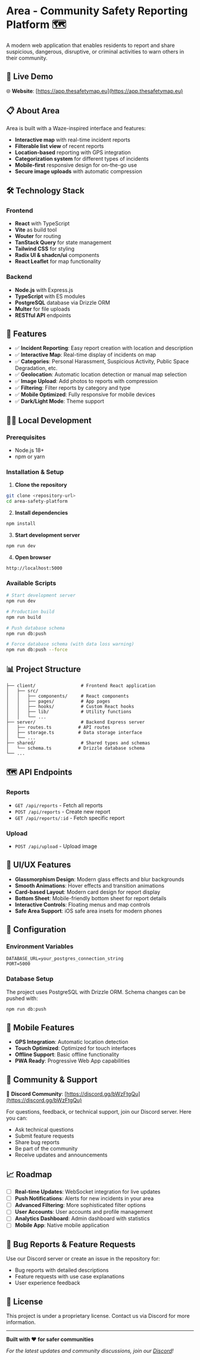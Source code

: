 # Area - Community Safety Reporting Platform 🗺️

A modern web application that enables residents to report and share suspicious, dangerous, disruptive, or criminal activities to warn others in their community.

## 🚀 Live Demo

🌐 **Website**: [https://app.thesafetymap.eu](https://app.thesafetymap.eu)

## 📋 About Area

Area is built with a Waze-inspired interface and features:

- **Interactive map** with real-time incident reports
- **Filterable list view** of recent reports
- **Location-based** reporting with GPS integration
- **Categorization system** for different types of incidents
- **Mobile-first** responsive design for on-the-go use
- **Secure image uploads** with automatic compression

## 🛠️ Technology Stack

### Frontend
- **React** with TypeScript
- **Vite** as build tool
- **Wouter** for routing
- **TanStack Query** for state management
- **Tailwind CSS** for styling
- **Radix UI & shadcn/ui** components
- **React Leaflet** for map functionality

### Backend
- **Node.js** with Express.js
- **TypeScript** with ES modules
- **PostgreSQL** database via Drizzle ORM
- **Multer** for file uploads
- **RESTful API** endpoints

## 🚦 Features

- ✅ **Incident Reporting**: Easy report creation with location and description
- ✅ **Interactive Map**: Real-time display of incidents on map
- ✅ **Categories**: Personal Harassment, Suspicious Activity, Public Space Degradation, etc.
- ✅ **Geolocation**: Automatic location detection or manual map selection
- ✅ **Image Upload**: Add photos to reports with compression
- ✅ **Filtering**: Filter reports by category and type
- ✅ **Mobile Optimized**: Fully responsive for mobile devices
- ✅ **Dark/Light Mode**: Theme support

## 🏃‍♂️ Local Development

### Prerequisites
- Node.js 18+ 
- npm or yarn

### Installation & Setup

1. **Clone the repository**
```bash
git clone <repository-url>
cd area-safety-platform
```

2. **Install dependencies**
```bash
npm install
```

3. **Start development server**
```bash
npm run dev
```

4. **Open browser**
```
http://localhost:5000
```

### Available Scripts

```bash
# Start development server
npm run dev

# Production build
npm run build

# Push database schema
npm run db:push

# Force database schema (with data loss warning)
npm run db:push --force
```

## 📊 Project Structure

```
├── client/                 # Frontend React application
│   ├── src/
│   │   ├── components/     # React components
│   │   ├── pages/          # App pages
│   │   ├── hooks/          # Custom React hooks
│   │   ├── lib/            # Utility functions
│   │   └── ...
├── server/                 # Backend Express server
│   ├── routes.ts          # API routes
│   ├── storage.ts         # Data storage interface
│   └── ...
├── shared/                 # Shared types and schemas
│   └── schema.ts          # Drizzle database schema
└── ...
```

## 🗺️ API Endpoints

### Reports
- `GET /api/reports` - Fetch all reports
- `POST /api/reports` - Create new report
- `GET /api/reports/:id` - Fetch specific report

### Upload
- `POST /api/upload` - Upload image

## 🎨 UI/UX Features

- **Glassmorphism Design**: Modern glass effects and blur backgrounds
- **Smooth Animations**: Hover effects and transition animations  
- **Card-based Layout**: Modern card design for report display
- **Bottom Sheet**: Mobile-friendly bottom sheet for report details
- **Interactive Controls**: Floating menus and map controls
- **Safe Area Support**: iOS safe area insets for modern phones

## 🔧 Configuration

### Environment Variables
```env
DATABASE_URL=your_postgres_connection_string
PORT=5000
```

### Database Setup
The project uses PostgreSQL with Drizzle ORM. Schema changes can be pushed with:
```bash
npm run db:push
```

## 📱 Mobile Features

- **GPS Integration**: Automatic location detection
- **Touch Optimized**: Optimized for touch interfaces  
- **Offline Support**: Basic offline functionality
- **PWA Ready**: Progressive Web App capabilities

## 🤝 Community & Support

💬 **Discord Community**: [https://discord.gg/bWzFtgQu](https://discord.gg/bWzFtgQu)

For questions, feedback, or technical support, join our Discord server. Here you can:
- Ask technical questions
- Submit feature requests
- Share bug reports
- Be part of the community
- Receive updates and announcements

## 📈 Roadmap

- [ ] **Real-time Updates**: WebSocket integration for live updates
- [ ] **Push Notifications**: Alerts for new incidents in your area
- [ ] **Advanced Filtering**: More sophisticated filter options
- [ ] **User Accounts**: User accounts and profile management
- [ ] **Analytics Dashboard**: Admin dashboard with statistics
- [ ] **Mobile App**: Native mobile application

## 🐛 Bug Reports & Feature Requests

Use our Discord server or create an issue in the repository for:
- Bug reports with detailed descriptions
- Feature requests with use case explanations
- User experience feedback

## 📄 License

This project is under a proprietary license. Contact us via Discord for more information.

---

**Built with ❤️ for safer communities**

*For the latest updates and community discussions, join our [Discord](https://discord.gg/bWzFtgQu)!*